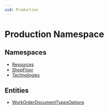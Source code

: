 ```yaml
---
uid: Production
---
```

# Production Namespace

## Namespaces
- [Resources](Production.Resources.md)  
- [ShopFloor](Production.ShopFloor.md)  
- [Technologies](Production.Technologies.md)  

## Entities
- [WorkOrderDocumentTypesOptions](Production.WorkOrderDocumentTypesOptions.md)  

